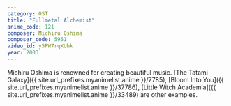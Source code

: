 ```yaml
---
category: OST
title: "Fullmetal Alchemist"
anime_code: 121
composer: Michiru Oshima
composer_code: 5951
video_id: y5PW7rqXUhk
year: 2003
---
```

Michiru Oshima is renowned for creating beautiful music. [The Tatami Galaxy]({{ site.url_prefixes.myanimelist.anime }}/7785), [Bloom Into You]({{ site.url_prefixes.myanimelist.anime }}/37786), [Little Witch Academia]({{ site.url_prefixes.myanimelist.anime }}/33489) are other examples.